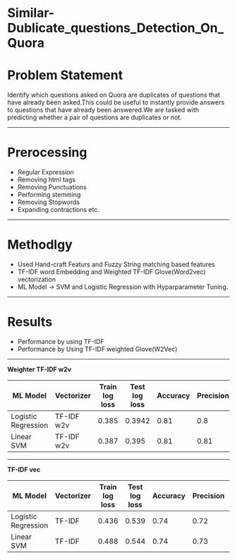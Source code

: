 # Similar-Dublicate_questions_Detection_On_Quora


# **Problem Statement**
Identify which questions asked on Quora are duplicates of questions that have already been asked.This could be useful to instantly provide answers to questions that have already been answered.We are tasked with predicting whether a pair of questions are duplicates or not.

---

# **Prerocessing** 

* Regular Expression 
* Removing html tags
* Removing Punctuations
* Performing stemming
* Removing Stopwords
* Expanding contractions etc.
---

# **Methodlgy**

* Used Hand-craft Featurs and Fuzzy String matching based features 
* TF-IDF word Embedding and Weighted TF-IDF Glove(Word2vec) vectorization
* ML Model -> SVM and Logistic Regression with Hyparparameter Tuning.

---

# **Results**
* Performance by using TF-IDF
* Performance by Using TF-IDF weighted Glove(W2Vec)

---
**Weighter TF-IDF w2v**


|       ML Model      | Vectorizer | Train log loss | Test log loss | Accuracy | Precision | recall | f1-score |
|---------------------|------------|----------------|---------------|----------|-----------|--------|----------|
| Logistic Regression | TF-IDF w2v |     0.385      |     0.3942    |   0.81   |    0.8    |  0.78  |   0.79   |
|      Linear SVM     | TF-IDF w2v |     0.387      |     0.395     |   0.81   |    0.81   |  0.78  |   0.79   |

---

 **TF-IDF vec**
 

|       ML Model      | Vectorizer | Train log loss | Test log loss | Accuracy | Precision | recall | f1-score |
|---------------------|------------|----------------|---------------|----------|-----------|--------|----------|
| Logistic Regression |  TF-IDF    |     0.436      |     0.539     |   0.74   |    0.72   |  0.69  |   0.7    |
|      Linear SVM     |  TF-IDF    |     0.488      |     0.544     |   0.74   |    0.73   |  0.69  |   0.69   |

